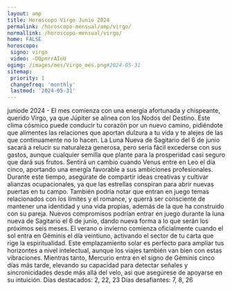```yaml
---
layout: amp
title: Horoscopo Virgo Junio 2024 
permalink: /horoscopo-mensual/amp/virgo/
normallink: /horoscopo-mensual/virgo/
home: FALSE
horoscopo:
 signo: virgo
 video: -DQpmrrAIeU
ogimg: /images/mes/Virgo_mes.png#2024-05-31
sitemap:
 priority: 1
 changefreq: 'monthly'
 lastmod: '2024-05-31'
---
```



juniode 2024 - El mes comienza con una energía afortunada y chispeante, querido Virgo, ya que Júpiter se alinea con los Nodos del Destino. Este clima cósmico puede conducir tu corazón por un nuevo camino, pidiéndote que alimentes las relaciones que aportan dulzura a tu vida y te alejes de las que continuamente no lo hacen. La Luna Nueva de Sagitario del 6 de junio sacará a relucir su naturaleza generosa, pero sería fácil excederse con sus gastos, aunque cualquier semilla que plante para la prosperidad casi seguro que dará sus frutos.
Sentirá un cambio cuando Venus entre en Leo el día cinco, aportando una energía favorable a sus ambiciones profesionales. Durante este tiempo, asegúrate de compartir ideas creativas y cultivar alianzas ocupacionales, ya que las estrellas conspiran para abrir nuevas puertas en tu campo. También podría notar que entran en juego temas relacionados con los límites y el romance, y querrá ser consciente de mantener una identidad y una vida propias, además de la que ha construido con su pareja. Nuevos compromisos podrían entrar en juego durante la luna nueva de Sagitario el 6 de junio, dando nueva forma a lo que serán los próximos seis meses.
El verano o invierno comienza oficialmente cuando el sol entra en Géminis el día veintiuno, activando el sector de tu carta que rige la espiritualidad. Este emplazamiento solar es perfecto para ampliar tus horizontes a nivel intelectual, aunque los viajes también van bien con estas vibraciones. Mientras tanto, Mercurio entra en el signo de Géminis cinco días más tarde, elevando su capacidad para detectar señales y sincronicidades desde más allá del velo, así que asegúrese de apoyarse en su intuición.
Días destacados: 2, 22, 23
Días desafiantes: 7, 8, 26
